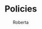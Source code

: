 ---
layout: post
title: Policies
author: Roberta
section: about
categories: [about, roberta]
audience: ""
keywords: ""
goals: ""
actions: ""
---